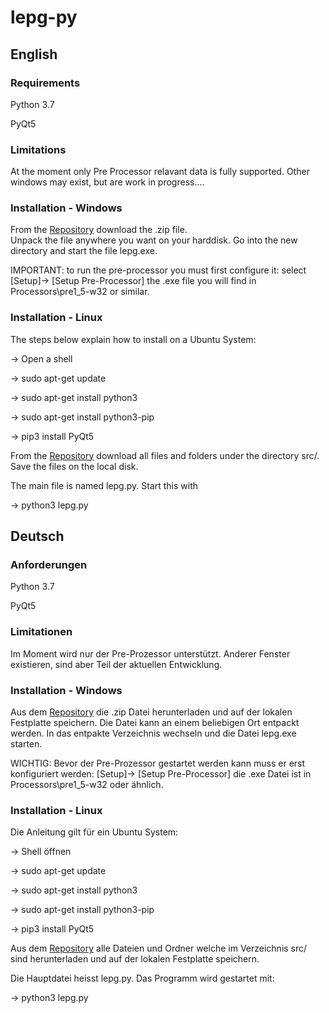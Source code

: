 # lepg-py

## English

### Requirements
Python 3.7

PyQt5

### Limitations 
At the moment only Pre Processor relavant data is fully supported.
Other windows may exist, but are work in progress.... 

### Installation - Windows
From the [Repository](https://github.com/stefanino-ch/lepg-py/tree/stable/installer) download the .zip file.  
Unpack the file anywhere you want on your harddisk.
Go into the new directory and start the file lepg.exe. 

IMPORTANT: to run the pre-processor you must first configure it: select [Setup]-> [Setup Pre-Processor] the .exe file you will find in Processors\pre1_5-w32 or similar. 

### Installation - Linux
The steps below explain how to install on a Ubuntu System: 

-> Open a shell

-> sudo apt-get update

-> sudo apt-get install python3 

-> sudo apt-get install python3-pip

-> pip3 install PyQt5

From the [Repository](https://github.com/stefanino-ch/lepg-py/tree/stable) download all files and folders under the directory src/. Save the files on the local disk. 

The main file is named lepg.py. Start this with

-> python3 lepg.py

## Deutsch

### Anforderungen
Python 3.7

PyQt5

### Limitationen
Im Moment wird nur der Pre-Prozessor unterstützt.
Anderer Fenster existieren, sind aber Teil der aktuellen Entwicklung.  

### Installation - Windows
Aus dem [Repository](https://github.com/stefanino-ch/lepg-py/tree/stable) die .zip Datei herunterladen und auf der lokalen Festplatte speichern. Die Datei kann an einem beliebigen Ort entpackt werden. 
In das entpakte Verzeichnis wechseln und die Datei lepg.exe starten. 

WICHTIG: Bevor der Pre-Prozessor gestartet werden kann muss er erst konfiguriert werden:  [Setup]-> [Setup Pre-Processor] die .exe Datei ist in Processors\pre1_5-w32 oder ähnlich. 

### Installation - Linux
Die Anleitung gilt für ein Ubuntu System: 

-> Shell öffnen

-> sudo apt-get update

-> sudo apt-get install python3 

-> sudo apt-get install python3-pip

-> pip3 install PyQt5

Aus dem [Repository](https://github.com/stefanino-ch/lepg-py/tree/stable) alle Dateien und Ordner welche im Verzeichnis src/ sind herunterladen und auf der lokalen Festplatte speichern. 

Die Hauptdatei heisst lepg.py. Das Programm wird gestartet mit:

-> python3 lepg.py

